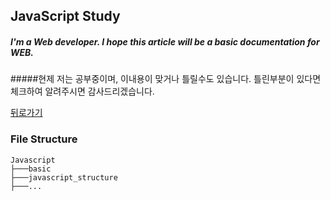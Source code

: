 ## JavaScript Study

##### I'm a Web developer. I hope this article will be a basic documentation for WEB.

#####현제 저는 공부중이며, 이내용이 맞거나 틀릴수도 있습니다. 틀린부분이 있다면 체크하여 알려주시면 감사드리겠습니다.

[뒤로가기](/javascript/README.md)

### File Structure

```
Javascript
├───basic
├───javascript_structure
├───...
```
